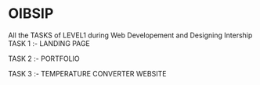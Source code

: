 # OIBSIP
All the TASKS of LEVEL1 during Web Developement and Designing Intership
TASK 1 :- LANDING PAGE

TASK 2 :- PORTFOLIO

TASK 3 :- TEMPERATURE CONVERTER WEBSITE
